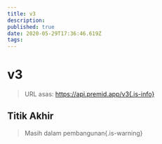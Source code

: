 ```yaml
---
title: v3
description:
published: true
date: 2020-05-29T17:36:46.619Z
tags:
---
```


# v3

> URL asas: https://api.premid.app/v3{.is-info}


## Titik Akhir
> Masih dalam pembangunan{.is-warning}